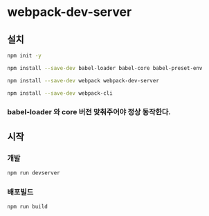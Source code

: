 # webpack-dev-server
## 설치
```bash
npm init -y

npm install --save-dev babel-loader babel-core babel-preset-env

npm install --save-dev webpack webpack-dev-server

npm install --save-dev webpack-cli

```

### babel-loader 와 core 버전 맞춰주어야 정상 동작한다.

## 시작

### 개발
```bash
npm run devserver
```
### 배포빌드
```bash
npm run build
```
